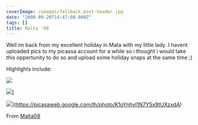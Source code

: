 ```yaml
---
coverImage: /images/fallback-post-header.jpg
date: "2008-09-20T14:47:08.000Z"
tags: []
title: Malta '08
---
```


Well im back from my excellent holiday in Mata with my little lady. I havent uploaded pics to my picassa account for a while so i thought i would take this oppertunity to do so and upload some holiday snaps at the same time ;)

<!-- more -->

Highlights include:

[![](https://lh6.ggpht.com/mike.cann/SNP7nUghKYI/AAAAAAAAGWM/eO1DWXbsOlc/s288/DSC03481.JPG)](https://picasaweb.google.com/lh/photo/CAD9qtI3Xkp4G4QhV2kiow)

[![](https://lh3.ggpht.com/mike.cann/SNP7VRQmvFI/AAAAAAAAGUE/A8E0xGyr9_Y/s288/DSC03456.JPG)](https://picasaweb.google.com/lh/photo/2tf4wjFalfrmiyO0e2rscA)[

![](https://lh5.ggpht.com/mike.cann/SNQBMcPvGqI/AAAAAAAAGeA/wdUOZZd0X4Y/s288/DSC03570.JPG)](https://picasaweb.google.com/lh/photo/K1oYnhyl1N7Y5x9tUXzxdA)

From [Malta08](https://picasaweb.google.com/mike.cann/Malta08)
